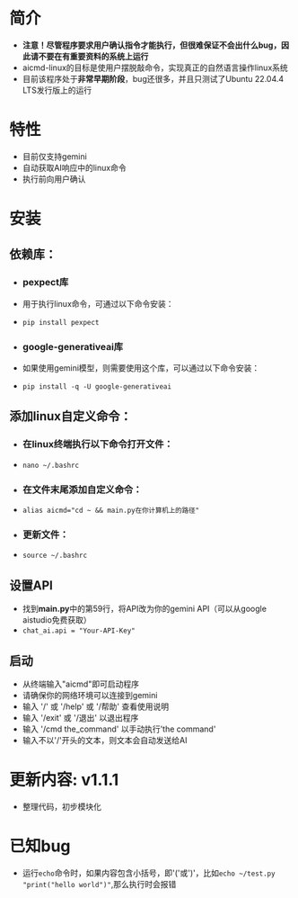 # 简介
* **注意！尽管程序要求用户确认指令才能执行，但很难保证不会出什么bug，因此请不要在有重要资料的系统上运行**
* aicmd-linux的目标是使用户摆脱敲命令，实现真正的自然语言操作linux系统
* 目前该程序处于**非常早期阶段**，bug还很多，并且只测试了Ubuntu 22.04.4 LTS发行版上的运行


# 特性
* 目前仅支持gemini
* 自动获取AI响应中的linux命令
* 执行前向用户确认


# 安装

## 依赖库：
  * ### pexpect库
  * 用于执行linux命令，可通过以下命令安装：
  * ```pip install pexpect```

  * ### google-generativeai库
  * 如果使用gemini模型，则需要使用这个库，可以通过以下命令安装：
  * ```pip install -q -U google-generativeai```

## 添加linux自定义命令：
  * ### 在linux终端执行以下命令打开文件：
  * ```nano ~/.bashrc```

  * ### 在文件末尾添加自定义命令：
  * ```alias aicmd="cd ~ && main.py在你计算机上的路径"```

  * ### 更新文件：
  * ```source ~/.bashrc```

## 设置API
 * 找到**main.py**中的第59行，将API改为你的gemini API（可以从google aistudio免费获取）
 * ```chat_ai.api = "Your-API-Key"```

## 启动
  * 从终端输入"aicmd"即可启动程序
  * 请确保你的网络环境可以连接到gemini
  * 输入 '/' 或 '/help' 或 '/帮助' 查看使用说明
  * 输入 '/exit' 或 '/退出' 以退出程序
  * 输入 '/cmd the_command' 以手动执行'the command'
  * 输入不以'/'开头的文本，则文本会自动发送给AI

# 更新内容: v1.1.1
 * 整理代码，初步模块化

# 已知bug
 * 运行`echo`命令时，如果内容包含小括号，即'('或')'，比如`echo ~/test.py "print("hello world")"`,那么执行时会报错
